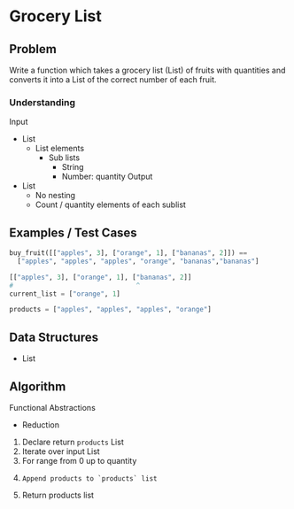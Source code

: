 # Grocery List

## Problem

Write a function which takes a grocery list (List) of fruits with quantities and converts it into a List of the correct number of each fruit.

### Understanding

Input
- List
	- List elements
		- Sub lists
			- String
			- Number: quantity
Output
- List
	- No nesting
	- Count / quantity elements of each sublist

## Examples / Test Cases

```python
buy_fruit([["apples", 3], ["orange", 1], ["bananas", 2]]) ==
  ["apples", "apples", "apples", "orange", "bananas","bananas"]

[["apples", 3], ["orange", 1], ["bananas", 2]]
# 	   							^
current_list = ["orange", 1]

products = ["apples", "apples", "apples", "orange"]
```

## Data Structures

- List

## Algorithm
Functional Abstractions
- Reduction

1. Declare return `products` List
2. Iterate over input List
3.   For range from 0 up to quantity
4. 	   Append products to `products` list
5. Return products list
